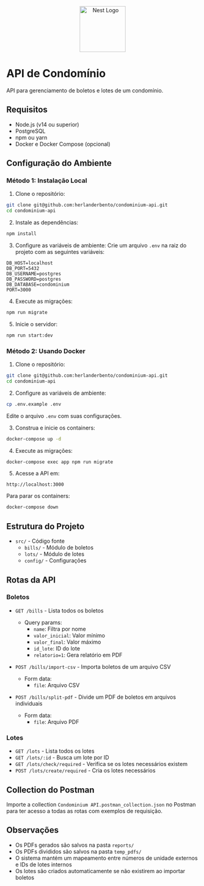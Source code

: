 <p align="center">
  <a href="http://nestjs.com/" target="blank"><img src="https://nestjs.com/img/logo-small.svg" width="120" alt="Nest Logo" /></a>
</p>

# API de Condomínio

API para gerenciamento de boletos e lotes de um condomínio.

## Requisitos

- Node.js (v14 ou superior)
- PostgreSQL
- npm ou yarn
- Docker e Docker Compose (opcional)

## Configuração do Ambiente

### Método 1: Instalação Local

1. Clone o repositório:
```bash
git clone git@github.com:herlanderbento/condominium-api.git
cd condominium-api
```

2. Instale as dependências:
```bash
npm install
```

3. Configure as variáveis de ambiente:
Crie um arquivo `.env` na raiz do projeto com as seguintes variáveis:
```env
DB_HOST=localhost
DB_PORT=5432
DB_USERNAME=postgres
DB_PASSWORD=postgres
DB_DATABASE=condominium
PORT=3000
```

4. Execute as migrações:
```bash
npm run migrate
```

5. Inicie o servidor:
```bash
npm run start:dev
```

### Método 2: Usando Docker

1. Clone o repositório:
```bash
git clone git@github.com:herlanderbento/condominium-api.git
cd condominium-api
```

2. Configure as variáveis de ambiente:
```bash
cp .env.example .env
```
Edite o arquivo `.env` com suas configurações.

3. Construa e inicie os containers:
```bash
docker-compose up -d
```

4. Execute as migrações:
```bash
docker-compose exec app npm run migrate
```

5. Acesse a API em:
```
http://localhost:3000
```

Para parar os containers:
```bash
docker-compose down
```

## Estrutura do Projeto

- `src/` - Código fonte
  - `bills/` - Módulo de boletos
  - `lots/` - Módulo de lotes
  - `config/` - Configurações

## Rotas da API

### Boletos

- `GET /bills` - Lista todos os boletos
  - Query params:
    - `name`: Filtra por nome
    - `valor_inicial`: Valor mínimo
    - `valor_final`: Valor máximo
    - `id_lote`: ID do lote
    - `relatorio=1`: Gera relatório em PDF

- `POST /bills/import-csv` - Importa boletos de um arquivo CSV
  - Form data:
    - `file`: Arquivo CSV

- `POST /bills/split-pdf` - Divide um PDF de boletos em arquivos individuais
  - Form data:
    - `file`: Arquivo PDF

### Lotes

- `GET /lots` - Lista todos os lotes
- `GET /lots/:id` - Busca um lote por ID
- `GET /lots/check/required` - Verifica se os lotes necessários existem
- `POST /lots/create/required` - Cria os lotes necessários

## Collection do Postman

Importe a collection `Condominium API.postman_collection.json` no Postman para ter acesso a todas as rotas com exemplos de requisição.

## Observações

- Os PDFs gerados são salvos na pasta `reports/`
- Os PDFs divididos são salvos na pasta `temp_pdfs/`
- O sistema mantém um mapeamento entre números de unidade externos e IDs de lotes internos
- Os lotes são criados automaticamente se não existirem ao importar boletos

